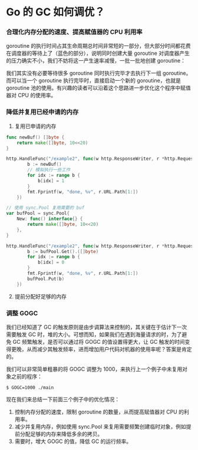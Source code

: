 # Go 的 GC 如何调优？



### 合理化内存分配的速度、提高赋值器的 CPU 利用率

goroutine 的执行时间占其生命周期总时间非常短的一部分，但大部分时间都花费在调度器的等待上了（蓝色的部分），说明同时创建大量 goroutine 对调度器产生的压力确实不小，我们不妨将这一产生速率减慢，一批一批地创建 goroutine：

我们其实没有必要等待很多 goroutine 同时执行完毕才去执行下一组 goroutine。而可以当一个 goroutine 执行完毕时，直接启动一个新的 goroutine，也就是 goroutine 池的使用。有兴趣的读者可以沿着这个思路进一步优化这个程序中赋值器对 CPU 的使用率。



### 降低并复用已经申请的内存

1. 复用已申请的内存

```go
func newBuf() []byte {
    return make([]byte, 10<<20)
}

http.HandleFunc("/example2", func(w http.ResponseWriter, r *http.Request) {
        b := newBuf()
        // 模拟执行一些工作
        for idx := range b {
            b[idx] = 1
        }
        fmt.Fprintf(w, "done, %v", r.URL.Path[1:])
    })
```



```go
// 使用 sync.Pool 复用需要的 buf
var bufPool = sync.Pool{
    New: func() interface{} {
        return make([]byte, 10<<20)
    },
}

http.HandleFunc("/example2", func(w http.ResponseWriter, r *http.Request) {
        b := bufPool.Get().([]byte)
        for idx := range b {
            b[idx] = 0
        }
        fmt.Fprintf(w, "done, %v", r.URL.Path[1:])
        bufPool.Put(b)
    })
```



2. 提前分配好足够的内存



### 调整 GOGC

我们已经知道了 GC 的触发原则是由步调算法来控制的，其关键在于估计下一次需要触发 GC 时，堆的大小。可想而知，如果我们在遇到海量请求的时，为了避免 GC 频繁触发，是否可以通过将 GOGC 的值设置得更大，让 GC 触发的时间变得更晚，从而减少其触发频率，进而增加用户代码对机器的使用率呢？答案是肯定的。

我们可以非常简单粗暴的将 GOGC 调整为 1000，来执行上一个例子中未复用对象之前的程序：

```
$ GOGC=1000 ./main
```



现在我们来总结一下前面三个例子中的优化情况：

1. 控制内存分配的速度，限制 goroutine 的数量，从而提高赋值器对 CPU 的利用率。
2. 减少并复用内存，例如使用 sync.Pool 来复用需要频繁创建临时对象，例如提前分配足够的内存来降低多余的拷贝。
3. 需要时，增大 GOGC 的值，降低 GC 的运行频率。
